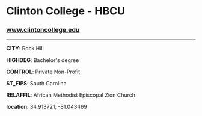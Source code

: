 # Clinton College - HBCU
### www.clintoncollege.edu
---
**CITY**: Rock Hill

**HIGHDEG**: Bachelor's degree

**CONTROL**: Private Non-Profit

**ST_FIPS**: South Carolina

**RELAFFIL**: African Methodist Episcopal Zion Church

**location**: 34.913721, -81.043469